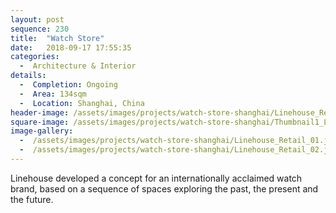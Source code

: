 ```yaml
---
layout: post
sequence: 230
title:  "Watch Store"
date:   2018-09-17 17:55:35
categories:
  -  Architecture & Interior
details:
  -  Completion: Ongoing
  -  Area: 134sqm
  -  Location: Shanghai, China
header-image: /assets/images/projects/watch-store-shanghai/Linehouse_Retail_01.jpg
square-image: /assets/images/projects/watch-store-shanghai/Thumbnail1_Linehouse_Retail_01.jpg
image-gallery:
  -  /assets/images/projects/watch-store-shanghai/Linehouse_Retail_01.jpg
  -  /assets/images/projects/watch-store-shanghai/Linehouse_Retail_02.jpg
---
```

Linehouse developed a concept for an internationally acclaimed watch brand, based on a sequence of spaces exploring the past, the present and the future.